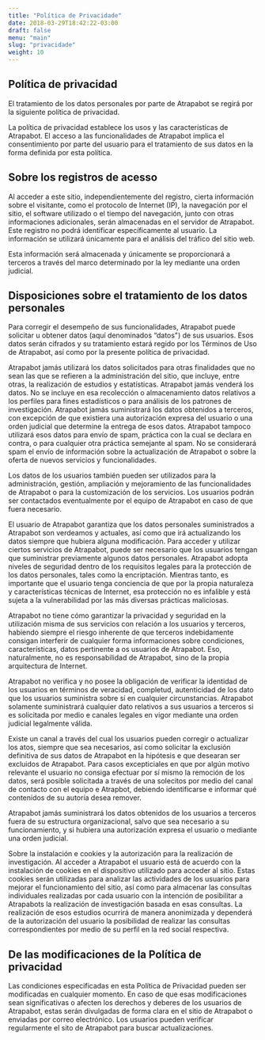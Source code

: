 ```yaml
---
title: "Política de Privacidade"
date: 2018-03-29T18:42:22-03:00
draft: false
menu: "main"
slug: "privacidade"
weight: 10
---
```

## Política de privacidad

El tratamiento de los datos personales por parte de Atrapabot se regirá por la siguiente política de privacidad. 

La política de privacidad establece los usos y las características de Atrapabot. El acceso a las funcionalidades de Atrapabot implica el consentimiento por parte del usuario para el tratamiento de sus datos en la forma definida por esta política. 

## Sobre los registros de acesso

Al acceder a este sitio, independientemente del registro, cierta información sobre el visitante, como el protocolo de Internet (IP), la navegación por el sitio, el software utilizado o el tiempo del navegación, junto con otras informaciones adicionales, serán almacenadas en el servidor de Atrapabot. Este registro no podrá identificar específicamente al usuario. La información se utilizará únicamente para el análisis del tráfico del sitio web.

Esta información será almacenada y únicamente se proporcionará a terceros a través del marco determinado por la ley mediante una orden judicial.  

## Disposiciones sobre el tratamiento de los datos personales

Para corregir el desempeño de sus funcionalidades, Atrapabot puede solicitar u obtener datos (aquí denominados “datos") de sus usuarios. Esos datos serán cifrados y su tratamiento estará regido por los Términos de Uso de Atrapabot, así como por la presente política de privacidad.

Atrapabot jamás utilizará los datos solicitados para otras finalidades que no sean las que se refieren a la administración del sitio, que incluye, entre otras, la realización de estudios y estatísticas. Atrapabot jamás venderá los datos. No se incluye en esa recolección o almacenamiento datos relativos a los perfiles para fines estadísticos o para análisis de los patrones de investigación.  Atrapabot jamás suministrará los datos obtenidos a terceros, con excepción de que existiera una autorización expresa del usuario o una orden judicial que determine la entrega de esos datos. Atrapabot tampoco utilizará esos datos para envío de spam, práctica con la cual se declara en contra, o para cualquier otra práctica semejante al spam. No se considerará spam el envío de información sobre la actualización de Atrapabot o sobre la oferta de nuevos servicios y funcionalidades. 

Los datos de los usuarios también pueden ser utilizados para la administración, gestión, ampliación y mejoramiento de las funcionalidades de Atrapabot o para la customización de los servicios. Los usuarios podrán ser contactados eventualmente por el equipo de Atrapabot en caso de que fuera necesario.

El usuario de Atrapabot garantiza que los datos personales suministrados a Atrapabot son verdeamos y actuales, así como que irá actualizando los datos siempre que hubiera alguna modificación.
Para acceder y utilizar ciertos servicios de Atrapabot, puede ser necesario que los usuarios tengan que suministrar previamente algunos datos personales. Atrapabot adopta niveles de seguridad dentro de los requisitos legales para la protección de los datos personales, tales como la encriptación. Mientras tanto, es importante que el usuario tenga conciencia de que por la propia naturaleza y características técnicas de Internet, esa protección no es infalible y está sujeta a la vulnerabilidad por las más diversas prácticas maliciosas.

Atrapabot no tiene cómo garantizar la privacidad y seguridad en la utilización misma de sus servicios con relación a los usuarios y terceros, habiendo siempre el riesgo inherente de que terceros indebidamente consigan interferir de cualquier forma informaciones sobre condiciones, características, datos pertinente a os usuarios de Atrapabot. Eso, naturalmente, no es responsabilidad de Atrapabot, sino de la propia arquitectura de Internet. 

Atrapabot no verifica y no posee la obligación de verificar la identidad de los usuarios en términos de veracidad, completud, autenticidad de los dato que los usuarios suministra sobre sí en cualquier circunstancias. Atrapabot solamente suministrará cualquier dato relativos a sus usuarios a terceros si es solicitada por medio e canales legales en vigor mediante una orden judicial legalmente válida.

Existe un canal a través del cual los usuarios pueden corregir o actualizar los atos, siempre que sea necesarios, así como solicitar la exclusión definitiva de sus datos de Atrapabot en la hipótesis e que desearan ser excluidos de Atrapabot. Para casos excepticiales en que por algún motivo relevante el usuario no consiga efectuar por sí mismo la remoción de los datos, será posible solicitada a través de una solecitos por medio del canal de contacto con el equipo e Atrapbot, debiendo identificarse e informar qué contenidos de su autoría desea remover. 

Atrapabot jamás suministrará los datos obtenidos de los usuarios a terceros fuera de su estructura organizacional, salvo que sea necesario a su funcionamiento, y si hubiera una autorización expresa el usuario o mediante una orden judicial. 

Sobre la instalación e cookies y la autorización para la realización de investigación. 
Al acceder a Atrapabot el usuario está de acuerdo con la instalación de cookies en el dispositivo utilizado para acceder al sitio. Estas cookies serán utilizadas para analizar las actividades de los usuarios para mejorar el funcionamiento del sitio, así como para almacenar las consultas individuales realizadas por cada usuario con la intención de posibilitar a Atrapabots la realización de investigación basada en esas consultas. La realización de esos estudios ocurrirá de manera anonimizada y dependerá de la autorización del usuario la posibilidad de realizar las consultas correspondientes por medio de su perfil en la red social respectiva. 

## De las modificaciones de la Política de privacidad
Las condiciones especificadas en esta Política de Privacidad pueden ser modificadas en cualquier momento. En caso de que esas modificaciones sean significativas o afecten los derechos y deberes de los usuarios de Atrapabot, estas serán divulgadas de forma clara en el sitio de Atrapabot o enviadas por correo electrónico. Los usuarios pueden verificar regularmente el sito de Atrapabot para buscar actualizaciones.

 
